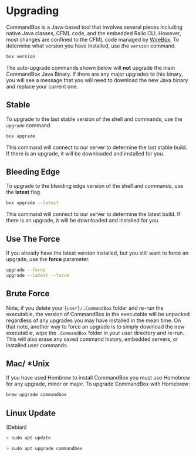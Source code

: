 # Upgrading

CommandBox is a Java-based tool that involves several pieces including native Java classes, CFML code, and the embedded Railo CLI. However, most changes are confined to the CFML code managed by [WireBox](http://wiki.coldbox.org/wiki/WireBox.cfm). To determine what version you have installed, use the `version` command.

```bash
box version
```

The auto-upgrade commands shown below will **not** upgrade the main CommandBox Java Binary. If there are any major upgrades to this binary, you will see a message that you will need to download the new Java binary and replace your current one.

## Stable

To upgrade to the last stable version of the shell and commands, use the `upgrade` command.

```bash
box upgrade
```

This command will connect to our server to determine the last stable build. If there is an upgrade, it will be downloaded and installed for you.

## Bleeding Edge

To upgrade to the bleeding edge version of the shell and commands, use the **latest** flag.

```bash
box upgrade --latest
```

This command will connect to our server to determine the latest build. If there is an upgrade, it will be downloaded and installed for you.

## Use The Force

If you already have the latest version installed, but you still want to force an upgrade, use the **force** parameter.

```bash
upgrade --force
upgrade --latest --force
```

## Brute Force

Note, if you delete your `{user}/.CommandBox` folder and re-run the executable, the version of CommandBox in the executable will be unpacked regardless of any upgrades you may have installed in the mean time. On that note, another way to force an upgrade is to simply download the new executable, wipe the `.CommandBox` folder in your user directory and re-run. This will also erase any saved command history, embedded servers, or installed user commands.

## Mac/  \*Unix

If you have used Hombrew to install CommandBox you must use Homebrew for any upgrade, minor or major. To upgrade CommandBox with Homebrew:

```bash
brew upgrade commandbox
```

## Linux Update

(Debian)
```bash
> sudo apt update

> sudo apt upgrade commandbox
```
